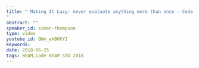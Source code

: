 ```yaml
---
title: " Making It Lazy: never evaluate anything more than once - Code BEAM STO 2018
"
abstract: ""
speaker_id: simon-thompson
type: video
youtube_id: QWm_ekBUKYI
keywords: 
date: 2018-06-25
tags: BEAM,Code BEAM STO 2018
---
```


